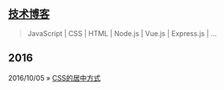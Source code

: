 ## [技术博客](https://github.com/tadashi-chen/blog)

> JavaScript | CSS | HTML | Node.js | Vue.js | Express.js | ...

## 2016

2016/10/05 » [CSS的居中方式](https://github.com/tadashi-chen/blog/issues/1)
